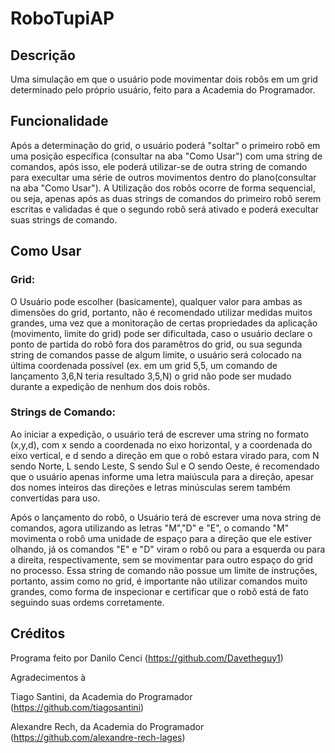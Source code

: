 # RoboTupiAP
## Descrição
Uma simulação em que o usuário pode movimentar dois robôs em um grid determinado pelo próprio usuário, feito para a Academia do Programador.
## Funcionalidade
Após a determinação do grid, o usuário poderá "soltar" o primeiro robô em uma posição específica (consultar na aba "Como Usar") com uma string de comandos, após isso, ele poderá utilizar-se de outra string de comando para execultar uma série de outros movimentos dentro do plano(consultar na aba "Como Usar"). A Utilização dos robôs ocorre de forma sequencial, ou seja, apenas após as duas strings de comandos do primeiro robô serem escritas e validadas é que o segundo robô será ativado e poderá execultar suas strings de comando.
## Como Usar
### Grid:
O Usuário pode escolher (basicamente), qualquer valor para ambas as dimensões do grid, portanto, não é recomendado utilizar medidas muitos grandes, uma vez que a monitoração de certas propriedades da aplicação (movimento, limite do grid) pode ser dificultada,
caso o usuário declare o ponto de partida do robô fora dos paramêtros do grid, ou sua segunda string de comandos passe de algum limite, o usuário será colocado na última coordenada possível (ex. em um grid 5,5, um comando de lançamento 3,6,N teria resultado 3,5,N)
o grid não pode ser mudado durante a expedição de nenhum dos dois robôs.
### Strings de Comando:
Ao iniciar a expedição, o usuário terá de escrever uma string no formato (x,y,d), com x sendo a coordenada no eixo horizontal, y a coordenada do eixo vertical, e d sendo a direção em que o robô estara virado para, com N sendo Norte, L sendo Leste, S sendo Sul e O sendo Oeste, é recomendado que o usuário apenas informe uma letra maiúscula para a direção, apesar dos nomes inteiros das direções e letras minúsculas serem também convertidas para uso.

Após o lançamento do robô, o Usuário terá de escrever uma nova string de comandos, agora utilizando as letras "M","D" e "E", o comando "M" movimenta o robô uma unidade de espaço para a direção que ele estiver olhando, já os comandos "E" e "D" viram o robô ou para a esquerda ou para a direita, respectivamente, sem se movimentar para outro espaço do grid no processo. Essa string de comando não possue um limite de instruções, portanto, assim como no grid, é importante não utilizar comandos muito grandes, como forma de inspecionar e certificar que o robô está de fato seguindo suas ordems corretamente.
## Créditos
Programa feito por Danilo Cenci (https://github.com/Davetheguy1)

Agradecimentos à

Tiago Santini, da Academia do Programador (https://github.com/tiagosantini)

Alexandre Rech, da Academia do Programador (https://github.com/alexandre-rech-lages)
